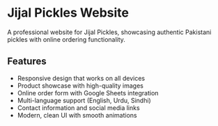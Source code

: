 # Jijal Pickles Website

A professional website for Jijal Pickles, showcasing authentic Pakistani pickles with online ordering functionality.

## Features

- Responsive design that works on all devices
- Product showcase with high-quality images
- Online order form with Google Sheets integration
- Multi-language support (English, Urdu, Sindhi)
- Contact information and social media links
- Modern, clean UI with smooth animations

